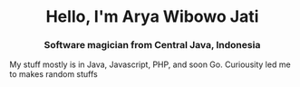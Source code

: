 <h1 align="center">Hello, I'm Arya Wibowo Jati</h1>
<h3 align="center">Software magician from Central Java, Indonesia</h3>

My stuff mostly is in Java, Javascript, PHP, and soon Go.
Curiousity led me to makes random stuffs
